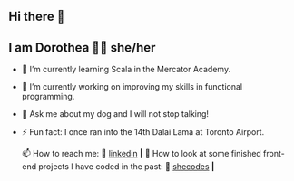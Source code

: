 ## Hi there 👋
## I am Dorothea 👩🏻 she/her

- 🌱 I’m currently learning Scala in the Mercator Academy.
- 🔭 I’m currently working on improving my skills in functional programming.
- 💬 Ask me about my dog and I will not stop talking!
- ⚡ Fun fact: I once ran into the 14th Dalai Lama at Toronto Airport.

   📫 How to reach me:
    👔 [linkedin][linkedin] **|**
   🔎 How to look at some finished front-end projects I have coded in the past:
     🎨 [shecodes][shecodes] **|**

  [linkedin]: https://linkedin.com/in/dorothea-toeller/
  [shecodes]: https://www.shecodes.io/graduates/99627-dorothea-toeller
